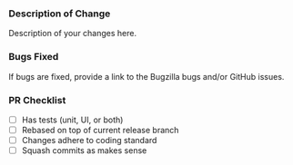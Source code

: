 ### Description of Change ###

Description of your changes here.

### Bugs Fixed ###

If bugs are fixed, provide a link to the Bugzilla bugs and/or GitHub issues.

### PR Checklist ###

- [ ] Has tests (unit, UI, or both)
- [ ] Rebased on top of current release branch
- [ ] Changes adhere to coding standard
- [ ] Squash commits as makes sense